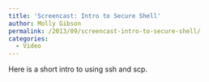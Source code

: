 ```yaml
---
title: 'Screencast: Intro to Secure Shell'
author: Molly Gibson
permalink: /2013/09/screencast-intro-to-secure-shell/
categories:
  - Video
---
```

Here is a short intro to using ssh and scp.
